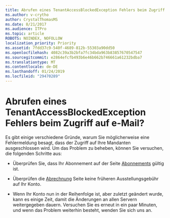 ```yaml
---
title: Abrufen eines TenantAccessBlockedException Fehlers beim Zugriff auf e-Mail?
ms.author: v-crytho
author: CrystalThomasMS
ms.date: 8/21/2017
ms.audience: ITPro
ms.topic: article
ROBOTS: NOINDEX, NOFOLLOW
localization_priority: Priority
ms.assetid: 7fdd37c9-540f-4689-812b-55303a90dd50
ms.openlocfilehash: 4082c39a3b2bfa7fc34bda963b83857670547547
ms.sourcegitcommit: e2864efcfb493b6e46b662b746661a61232bdba7
ms.translationtype: MT
ms.contentlocale: de-DE
ms.lasthandoff: 01/24/2019
ms.locfileid: "29470289"
---
```

# <a name="getting-a-tenantaccessblockedexception-error-when-accessing-email"></a>Abrufen eines TenantAccessBlockedException Fehlers beim Zugriff auf e-Mail?

Es gibt einige verschiedene Gründe, warum Sie möglicherweise eine Fehlermeldung besagt, dass der Zugriff auf Ihre Mandanten ausgeschlossen wird. Um das Problem zu beheben, können Sie versuchen, die folgenden Schritte aus:
  
- Überprüfen Sie, dass Ihr Abonnement auf der Seite [Abonnements](https://support.office.com/article/https://portal.office.com/adminportal/home.aspx#/subscriptions) gültig ist. 
    
- Überprüfen die [Abrechnung](https://support.office.com/article/https://portal.office.com/adminportal/home.aspx#/billoverview) Seite keine früheren Ausstellungsgebühr auf Ihr Konto. 
    
- Wenn Ihr Konto nun in der Reihenfolge ist, aber zuletzt geändert wurde, kann es einige Zeit, damit die Änderungen an allen Servern weitergegeben dauern. Versuchen Sie es erneut in ein paar Minuten, und wenn das Problem weiterhin besteht, wenden Sie sich uns an.
    

